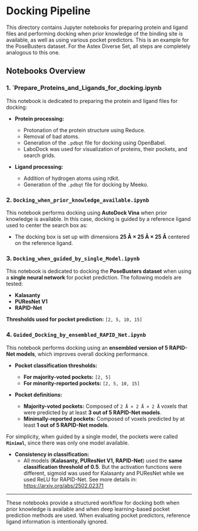 # Docking Pipeline

This directory contains Jupyter notebooks for preparing protein and ligand files and performing docking when prior knowledge of the binding site is available, as well as using various pocket predictors. This is an example for the PoseBusters dataset. For the Astex Diverse Set, all steps are completely analogous to this one.

## Notebooks Overview

### 1. `Prepare_Proteins_and_Ligands_for_docking.ipynb 
This notebook is dedicated to preparing the protein and ligand files for docking:

- **Protein processing:**
  - Protonation of the protein structure using Reduce.
  - Removal of bad atoms.
  - Generation of the `.pdbqt` file for docking using OpenBabel.
  - LaboDock was used for visualization of proteins, their pockets, and search grids.

- **Ligand processing:**
  - Addition of hydrogen atoms using rdkit.
  - Generation of the `.pdbqt` file for docking by Meeko. 

### 2. `Docking_when_prior_knowledge_available.ipynb`
This notebook performs docking using **AutoDock Vina** when prior knowledge is available. In this case, docking is guided by a reference ligand used to center the search box as:

- The docking box is set up with dimensions **25 Å × 25 Å × 25 Å** centered on the reference ligand.

### 3. `Docking_when_guided_by_single_Model.ipynb`
This notebook is dedicated to docking the **PoseBusters dataset** when using a **single neural network** for pocket prediction. The following models are tested:

- **Kalasanty**
- **PUResNet V1**
- **RAPID-Net**

**Thresholds used for pocket prediction:** `[2, 5, 10, 15]`

### 4. `Guided_Docking_by_ensembled_RAPID_Net.ipynb`
This notebook performs docking using an **ensembled version of 5 RAPID-Net models**, which improves overall docking performance.

- **Pocket classification thresholds:**
  - **For majority-voted pockets:** `[2, 5]`
  - **For minority-reported pockets:** `[2, 5, 10, 15]`

- **Pocket definitions:**
  - **Majority-voted pockets:** Composed of `2 Å × 2 Å × 2 Å` voxels that were predicted by at least **3 out of 5 RAPID-Net models**.
  - **Minimally-reported pockets:** Composed of voxels predicted by at least **1 out of 5 RAPID-Net models**.
 
For simplicity, when guided by a single model, the pockets were called **`Minimal`**, since there was only one model available. 

- **Consistency in classification:**
  - All models (**Kalasanty, PUResNet V1, RAPID-Net**) used the **same classification threshold of 0.5**. But the activation functions were different, sigmoid was used for Kalasanty and PUResNet while we used ReLU for RAPID-Net. See more details in: https://arxiv.org/abs/2502.02371

---

These notebooks provide a structured workflow for docking both when prior knowledge is available and when deep learning-based pocket prediction methods are used. When evaluating pocket predictors, reference ligand information is intentionally ignored. 

